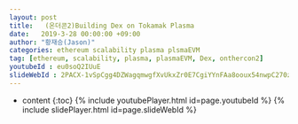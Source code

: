 ```yaml
---
layout: post
title:   (온더콘2)Building Dex on Tokamak Plasma
date:   2019-3-28 00:00:00 +09:00
author: "황재승(Jason)"
categories: ethereum scalability plasma plsmaEVM
tag: [ethereum, scalability, plasma, plasmaEVM, Dex, onthercon2]
youtubeId : eu0soQ2IUuE
slideWebId : 2PACX-1vSpCgg4DZWagqmwgfXvUkxZr0E7CgiYYnFAa8ooux54nwpC270zWS8U-Yx9jjiHk8mf2tX7pPJ--k-J
---
```

* content
{:toc}
{% include youtubePlayer.html id=page.youtubeId %}
{% include slidePlayer.html id=page.slideWebId %}
